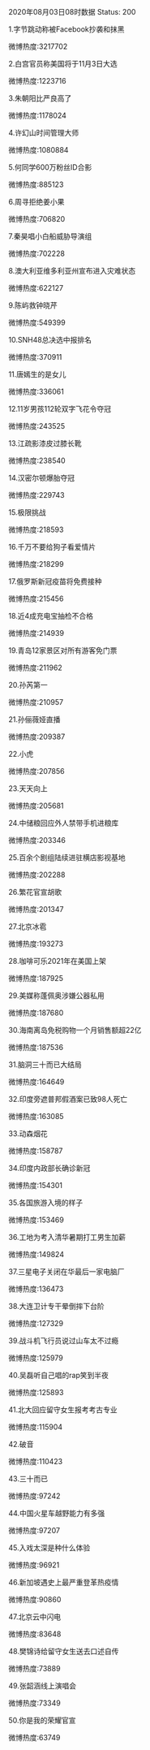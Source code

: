 2020年08月03日08时数据
Status: 200

1.字节跳动称被Facebook抄袭和抹黑

微博热度:3217702

2.白宫官员称美国将于11月3日大选

微博热度:1223716

3.朱朝阳比严良高了

微博热度:1178024

4.许幻山时间管理大师

微博热度:1080884

5.何同学600万粉丝ID合影

微博热度:885123

6.周寻拒绝姜小果

微博热度:706820

7.秦昊唱小白船威胁导演组

微博热度:702228

8.澳大利亚维多利亚州宣布进入灾难状态

微博热度:622127

9.陈屿救钟晓芹

微博热度:549399

10.SNH48总决选中报排名

微博热度:370911

11.唐嫣生的是女儿

微博热度:336061

12.11岁男孩112轮双字飞花令夺冠

微博热度:243525

13.江疏影漆皮过膝长靴

微博热度:238540

14.汉密尔顿爆胎夺冠

微博热度:229743

15.极限挑战

微博热度:218593

16.千万不要给狗子看爱情片

微博热度:218299

17.俄罗斯新冠疫苗将免费接种

微博热度:215456

18.近4成充电宝抽检不合格

微博热度:214939

19.青岛12家景区对所有游客免门票

微博热度:211962

20.孙芮第一

微博热度:210957

21.孙俪薇娅直播

微博热度:209387

22.小虎

微博热度:207856

23.天天向上

微博热度:205681

24.中储粮回应外人禁带手机进粮库

微博热度:203346

25.百余个剧组陆续进驻横店影视基地

微博热度:202288

26.繁花官宣胡歌

微博热度:201347

27.北京冰雹

微博热度:193273

28.咖啡可乐2021年在美国上架

微博热度:187925

29.美媒称蓬佩奥涉嫌公器私用

微博热度:187680

30.海南离岛免税购物一个月销售额超22亿

微博热度:187536

31.脑洞三十而已大结局

微博热度:164649

32.印度旁遮普邦假酒案已致98人死亡

微博热度:163085

33.动森烟花

微博热度:158787

34.印度内政部长确诊新冠

微博热度:154301

35.各国旅游入境的样子

微博热度:153469

36.工地为考入清华暑期打工男生加薪

微博热度:149824

37.三星电子关闭在华最后一家电脑厂

微博热度:136473

38.大连卫计专干晕倒摔下台阶

微博热度:127329

39.战斗机飞行员说过山车太不过瘾

微博热度:125979

40.吴磊听自己唱的rap笑到半夜

微博热度:125893

41.北大回应留守女生报考考古专业

微博热度:115904

42.破音

微博热度:110423

43.三十而已

微博热度:97242

44.中国火星车越野能力有多强

微博热度:97207

45.入戏太深是种什么体验

微博热度:96921

46.新加坡遇史上最严重登革热疫情

微博热度:90860

47.北京云中闪电

微博热度:83648

48.樊锦诗给留守女生送去口述自传

微博热度:73889

49.张韶涵线上演唱会

微博热度:73349

50.你是我的荣耀官宣

微博热度:63749

